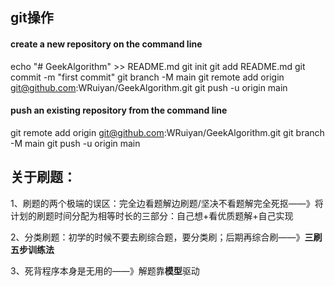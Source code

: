 ## git操作

#### create a new repository on the command line

echo "# GeekAlgorithm" >> README.md
git init
git add README.md
git commit -m "first commit"
git branch -M main
git remote add origin git@github.com:WRuiyan/GeekAlgorithm.git
git push -u origin main

#### push an existing repository from the command line

git remote add origin git@github.com:WRuiyan/GeekAlgorithm.git
git branch -M main
git push -u origin main

## 关于刷题：

1、刷题的两个极端的误区：完全边看题解边刷题/坚决不看题解完全死抠——》将计划的刷题时间分配为相等时长的三部分：自己想+看优质题解+自己实现

2、分类刷题：初学的时候不要去刷综合题，要分类刷；后期再综合刷——》**三刷五步训练法**

3、死背程序本身是无用的——》解题靠**模型**驱动

